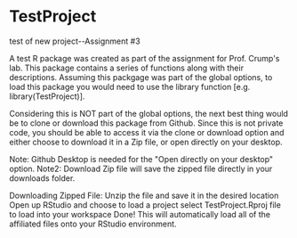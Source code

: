 # TestProject
test of new project--Assignment #3

A test R package was created as part of the assignment for Prof. Crump's lab. This package contains a series of functions along with their descriptions.
Assuming this packgage was part of the global options, to load this package you would need to use the library function [e.g. library(TestProject)].

Considering this is NOT part of the global options, the next best thing would be to clone or download this package from Github. Since this is not private code, you should be able to access it via the clone or download option and either choose to download it in a Zip file, or open directly on your desktop.

Note: Github Desktop is needed for the "Open directly on your desktop" option. 
Note2: Download Zip file will save the zipped file directly in your downloads folder.

Downloading Zipped File:
Unzip the file and save it in the desired location
Open up RStudio and choose to load a project
select TestProject.Rproj file to load into your workspace
Done! This will automatically load all of the affiliated files onto your RStudio environment.
